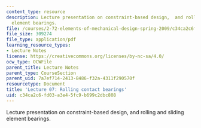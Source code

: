 ```yaml
---
content_type: resource
description: Lecture presentation on constraint-based design,  and rolling and sliding
  element bearings.
file: /courses/2-72-elements-of-mechanical-design-spring-2009/c34ca2c6fd03a3e45fc9b699c2dbc808_MIT2_72s09_lec07.pdf
file_size: 309274
file_type: application/pdf
learning_resource_types:
- Lecture Notes
license: https://creativecommons.org/licenses/by-nc-sa/4.0/
ocw_type: OCWFile
parent_title: Lecture Notes
parent_type: CourseSection
parent_uid: 7a7ef714-2413-8486-f32a-4311f290570f
resourcetype: Document
title: 'Lecture 07: Rolling contact bearings'
uid: c34ca2c6-fd03-a3e4-5fc9-b699c2dbc808
---
```

Lecture presentation on constraint-based design,  and rolling and sliding element bearings.